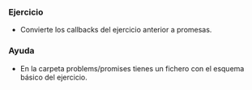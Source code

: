### Ejercicio
  * Convierte los callbacks del ejercicio anterior a promesas.

### Ayuda
  * En la carpeta problems/promises tienes un fichero con el esquema básico del ejercicio.